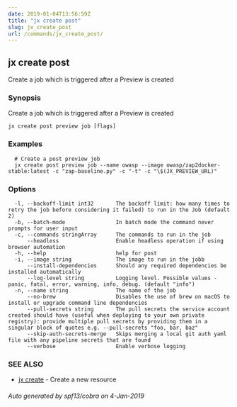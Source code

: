 ```yaml
---
date: 2019-01-04T13:56:59Z
title: "jx create post"
slug: jx_create_post
url: /commands/jx_create_post/
---
```

## jx create post

Create a job which is triggered after a Preview is created

### Synopsis

Create a job which is triggered after a Preview is created

```
jx create post preview job [flags]
```

### Examples

```
  # Create a post preview job
  jx create post preview job --name owasp --image owasp/zap2docker-stable:latest -c "zap-baseline.py" -c "-t" -c "\$(JX_PREVIEW_URL)"
```

### Options

```
  -l, --backoff-limit int32       The backoff limit: how many times to retry the job before considering it failed) to run in the Job (default 2)
  -b, --batch-mode                In batch mode the command never prompts for user input
  -c, --commands stringArray      The commands to run in the job
      --headless                  Enable headless operation if using browser automation
  -h, --help                      help for post
  -i, --image string              The image to run in the jobb
      --install-dependencies      Should any required dependencies be installed automatically
      --log-level string          Logging level. Possible values - panic, fatal, error, warning, info, debug. (default "info")
  -n, --name string               The name of the job
      --no-brew                   Disables the use of brew on macOS to install or upgrade command line dependencies
      --pull-secrets string       The pull secrets the service account created should have (useful when deploying to your own private registry): provide multiple pull secrets by providing them in a singular block of quotes e.g. --pull-secrets "foo, bar, baz"
      --skip-auth-secrets-merge   Skips merging a local git auth yaml file with any pipeline secrets that are found
      --verbose                   Enable verbose logging
```

### SEE ALSO

* [jx create](/commands/jx_create/)	 - Create a new resource

###### Auto generated by spf13/cobra on 4-Jan-2019
